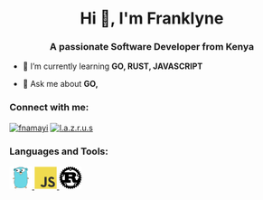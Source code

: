 <h1 align="center">Hi 👋, I'm Franklyne</h1>
<h3 align="center">A passionate Software Developer from Kenya</h3>

- 🌱 I’m currently learning **GO, RUST, JAVASCRIPT**

- 💬 Ask me about **GO,**

<h3 align="left">Connect with me:</h3>
<p align="left">
<a href="https://twitter.com/fnamayi" target="blank"><img align="center" src="https://raw.githubusercontent.com/rahuldkjain/github-profile-readme-generator/master/src/images/icons/Social/twitter.svg" alt="fnamayi" height="30" width="40" /></a>
<a href="https://instagram.com/l.a.z.r.u.s" target="blank"><img align="center" src="https://raw.githubusercontent.com/rahuldkjain/github-profile-readme-generator/master/src/images/icons/Social/instagram.svg" alt="l.a.z.r.u.s" height="30" width="40" /></a>
</p>

<h3 align="left">Languages and Tools:</h3>
<p align="left"> <a href="https://golang.org" target="_blank" rel="noreferrer"> <img src="https://raw.githubusercontent.com/devicons/devicon/master/icons/go/go-original.svg" alt="go" width="40" height="40"/> </a> <a href="https://developer.mozilla.org/en-US/docs/Web/JavaScript" target="_blank" rel="noreferrer"> <img src="https://raw.githubusercontent.com/devicons/devicon/master/icons/javascript/javascript-original.svg" alt="javascript" width="40" height="40"/> </a> <a href="https://www.rust-lang.org" target="_blank" rel="noreferrer"> <img src="https://raw.githubusercontent.com/devicons/devicon/master/icons/rust/rust-plain.svg" alt="rust" width="40" height="40"/> </a> </p>

